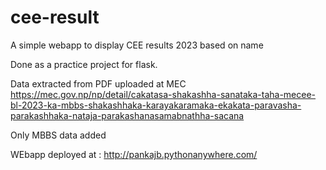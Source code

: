 # cee-result

A simple webapp to display CEE results 2023 based on name

Done as a practice project for flask.

Data extracted from PDF uploaded at MEC https://mec.gov.np/np/detail/cakatasa-shakashha-sanataka-taha-mecee-bl-2023-ka-mbbs-shakashhaka-karayakaramaka-ekakata-paravasha-parakashhaka-nataja-parakashanasamabnathha-sacana

Only MBBS data added

WEbapp deployed at : http://pankajb.pythonanywhere.com/
